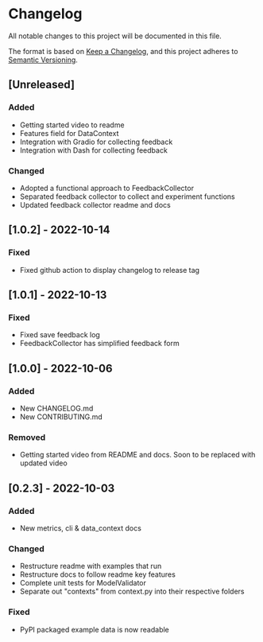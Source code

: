 # Changelog
All notable changes to this project will be documented in this file.

The format is based on [Keep a Changelog](https://keepachangelog.com/en/1.0.0/),
and this project adheres to [Semantic Versioning](https://semver.org/spec/v2.0.0.html).

## [Unreleased]
### Added
- Getting started video to readme
- Features field for DataContext
- Integration with Gradio for collecting feedback
- Integration with Dash for collecting feedback

### Changed
- Adopted a functional approach to FeedbackCollector
- Separated feedback collector to collect and experiment functions
- Updated feedback collector readme and docs

## [1.0.2] - 2022-10-14
### Fixed
- Fixed github action to display changelog to release tag

## [1.0.1] - 2022-10-13
### Fixed
- Fixed save feedback log
- FeedbackCollector has simplified feedback form

## [1.0.0] - 2022-10-06
### Added
- New CHANGELOG.md
- New CONTRIBUTING.md

### Removed
- Getting started video from README and docs. Soon to be replaced with updated video

## [0.2.3] - 2022-10-03
### Added
- New metrics, cli & data_context docs

### Changed
- Restructure readme with examples that run
- Restructure docs to follow readme key features
- Complete unit tests for ModelValidator
- Separate out "contexts" from context.py into their respective folders

### Fixed
- PyPI packaged example data is now readable
